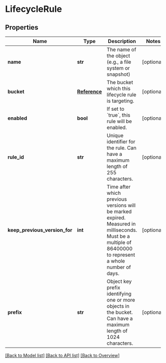 # LifecycleRule

## Properties
Name | Type | Description | Notes
------------ | ------------- | ------------- | -------------
**name** | **str** | The name of the object (e.g., a file system or snapshot) | [optional] 
**bucket** | [**Reference**](Reference.md) | The bucket which this lifecycle rule is targeting. | [optional] 
**enabled** | **bool** | If set to &#x60;true&#x60;, this rule will be enabled. | [optional] 
**rule_id** | **str** | Unique identifier for the rule. Can have a maximum length of 255 characters. | [optional] 
**keep_previous_version_for** | **int** | Time after which previous versions will be marked expired. Measured in milliseconds. Must be a multiple of 86400000 to represent a whole number of days. | [optional] 
**prefix** | **str** | Object key prefix identifying one or more objects in the bucket. Can have a maximum length of 1024 characters. | [optional] 

[[Back to Model list]](index.md#documentation-for-models) [[Back to API list]](index.md#endpoint-properties) [[Back to Overview]](index.md)


